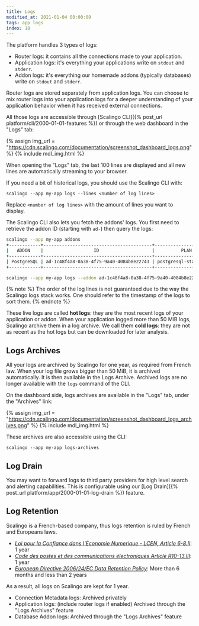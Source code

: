 ```yaml
---
title: Logs
modified_at: 2021-01-04 00:00:00
tags: app logs
index: 18
---
```


The platform handles 3 types of logs:
* Router logs: it contains all the connections made to your application.
* Application logs: it's everything your applications write on `stdout` and `stderr`.
* Addon logs: it's everything our homemade addons (typically databases) write on `stdout` and `stderr`.

Router logs are stored separately from application logs. You can choose to mix router logs into your application logs for a deeper understanding of your application behavior when it has received external connections.

All those logs are accessible through [Scalingo CLI]({% post_url platform/cli/2000-01-01-features %}) or through the web dashboard in the "Logs" tab:

{% assign img_url = "https://cdn.scalingo.com/documentation/screenshot_dashboard_logs.png" %}
{% include mdl_img.html %}

When opening the "Logs" tab, the last 100 lines are displayed and all new lines are automatically streaming to your browser.

If you need a bit of historical logs, you should use the Scalingo CLI with:

```shell
scalingo --app my-app logs --lines <number of log lines>
```

Replace `<number of log lines>` with the amount of lines you want to display.

The Scalingo CLI also lets you fetch the addons' logs. You first need to retrieve the addon ID (starting with `ad-`) then query the logs:

```sh
scalingo --app my-app addons
+------------+-----------------------------------------+------------------------+
|   ADDON    |                   ID                    |          PLAN          |
+------------+-----------------------------------------+------------------------+
| PostgreSQL | ad-1c48f4a8-0a38-4f75-9a40-4084b8e22743 | postgresql-starter-512 |
+------------+-----------------------------------------+------------------------+

scalingo --app my-app logs --addon ad-1c48f4a8-0a38-4f75-9a40-4084b8e22743 --lines <number of log lines>
```

{% note %}
The order of the log lines is not guaranteed due to the way the Scalingo logs stack works. One should refer to the timestamp of the logs to sort them.
{% endnote %}

These live logs are called **hot logs**: they are the most recent logs of your application or addon. When your application logged more than 50 MiB logs, Scalingo archive them in a log archive. We call them **cold logs**: they are not as recent as the hot logs but can be downloaded for later analysis.

## Logs Archives

All your logs are archived by Scalingo for one year, as required from French law. When your log file grows bigger than 50 MiB, it is archived automatically. It is then available in the Logs Archive. Archived logs are no longer available with the `logs` command of the CLI.

On the dashboard side, logs archives are available in the "Logs" tab, under the "Archives" link:

{% assign img_url = "https://cdn.scalingo.com/documentation/screenshot_dashboard_logs_archives.png" %}
{% include mdl_img.html %}

These archives are also accessible using the CLI:

```
scalingo --app my-app logs-archives
```

## Log Drain

You may want to forward logs to third party providers for high level search and alerting capabilities. This is configurable using our [Log Drain]({% post_url platform/app/2000-01-01-log-drain %}) feature.

## Log Retention

Scalingo is a French-based company, thus logs retention is ruled by French and Europeans laws.

* [*Loi pour la Confiance dans l'Économie Numerique - LCEN, Article 6-8.II*](https://www.legifrance.gouv.fr/jorf/article_jo/JORFARTI000002457442): 1 year
* [*Code des postes et des communications électroniques Article R10-13.III*](https://www.legifrance.gouv.fr/codes/article_lc/LEGIARTI000025622766/): 1 year
* [*European Directive 2006/24/EC Data Retention Policy*](https://eur-lex.europa.eu/LexUriServ/LexUriServ.do?uri=OJ:L:2006:105:0054:0063:EN:PDF): More than 6 months and less than 2 years

As a result, all logs on Scalingo are kept for 1 year.

* Connection Metadata logs: Archived privately
* Application logs: (include router logs if enabled) Archived through the "Logs Archives" feature
* Database Addon logs: Archived through the "Logs Archives" feature
